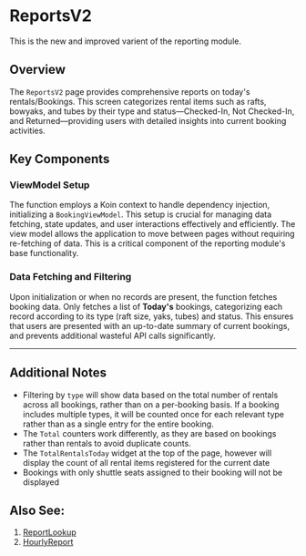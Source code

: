 # ReportsV2

This is the new and improved varient of the reporting module. 

## Overview

The `ReportsV2` page provides comprehensive reports on today's rentals/Bookings. This screen categorizes rental items such as rafts, bowyaks, and tubes by their type and status—Checked-In, Not Checked-In, and Returned—providing users with detailed insights into current booking activities.

## Key Components

### ViewModel Setup
The function employs a Koin context to handle dependency injection, initializing a `BookingViewModel`. This setup is crucial for managing data fetching, state updates, and user interactions effectively and efficiently. The view model allows the application to move between pages without requiring re-fetching of data. This is a critical component of the reporting module's base functionality. 

### Data Fetching and Filtering
Upon initialization or when no records are present, the function fetches booking data. Only fetches a list of **Today's** bookings, categorizing each record according to its type (raft size, yaks, tubes) and status. This ensures that users are presented with an up-to-date summary of current bookings, and prevents additional wasteful API calls significantly.

--- 
## Additional Notes  
- Filtering by `type` will show data based on the total number of rentals across all bookings, rather than on a per-booking basis. If a booking includes multiple types, it will be counted once for each relevant type rather than as a single entry for the entire booking.  
- The `Total` counters work differently, as they are based on bookings rather than rentals to avoid duplicate counts.
- The `TotalRentalsToday` widget at the top of the page, however will display the count of all rental items registered for the current date
- Bookings with only shuttle seats assigned to their booking will not be displayed

## Also See:
1. [ReportLookup](https://lazy-day-tech.github.io/TapTrack-User-Reference/Pages/ReportLookup)
2. [HourlyReport](https://lazy-day-tech.github.io/TapTrack-User-Reference/Pages/HourlyReport)
